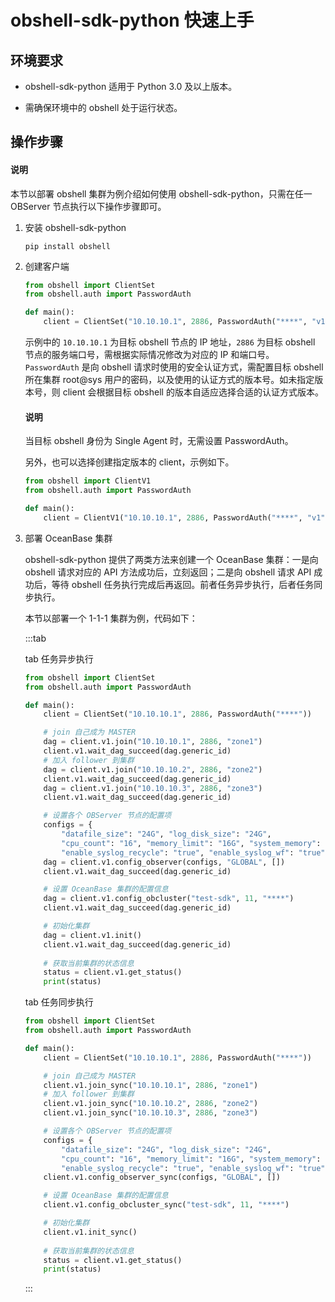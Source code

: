 # obshell-sdk-python 快速上手

## 环境要求

* obshell-sdk-python 适用于 Python 3.0 及以上版本。

* 需确保环境中的 obshell 处于运行状态。
  
## 操作步骤

<main id="notice" type='explain'>
  <h4>说明</h4>
  <p>本节以部署 obshell 集群为例介绍如何使用 obshell-sdk-python，只需在任一 OBServer 节点执行以下操作步骤即可。</p>
</main>

1. 安装 obshell-sdk-python

   ```shell
   pip install obshell
   ```

2. 创建客户端

   ```python
   from obshell import ClientSet
   from obshell.auth import PasswordAuth

   def main():
       client = ClientSet("10.10.10.1", 2886, PasswordAuth("****", "v1"))
   ```

   示例中的 `10.10.10.1` 为目标 obshell 节点的 IP 地址，`2886` 为目标 obshell 节点的服务端口号，需根据实际情况修改为对应的 IP 和端口号。`PasswordAuth` 是向 obshell 请求时使用的安全认证方式，需配置目标 obshell 所在集群 root@sys 用户的密码，以及使用的认证方式的版本号。如未指定版本号，则 client 会根据目标 obshell 的版本自适应选择合适的认证方式版本。

   <main id="notice" type='explain'>
     <h4>说明</h4>
     <p>当目标 obshell 身份为 Single Agent 时，无需设置 PasswordAuth。</p>
   </main>

   另外，也可以选择创建指定版本的 client，示例如下。

   ```python
   from obshell import ClientV1
   from obshell.auth import PasswordAuth

   def main():
       client = ClientV1("10.10.10.1", 2886, PasswordAuth("****", "v1"))
   ```

3. 部署 OceanBase 集群

   obshell-sdk-python 提供了两类方法来创建一个 OceanBase 集群：一是向 obshell 请求对应的 API 方法成功后，立刻返回；二是向 obshell 请求 API 成功后，等待 obshell 任务执行完成后再返回。前者任务异步执行，后者任务同步执行。

   本节以部署一个 1-1-1 集群为例，代码如下：

   :::tab

   tab 任务异步执行

   ```python
   from obshell import ClientSet
   from obshell.auth import PasswordAuth
   
   def main():
       client = ClientSet("10.10.10.1", 2886, PasswordAuth("****"))
   
       # join 自己成为 MASTER
       dag = client.v1.join("10.10.10.1", 2886, "zone1")
       client.v1.wait_dag_succeed(dag.generic_id)
       # 加入 follower 到集群
       dag = client.v1.join("10.10.10.2", 2886, "zone2")
       client.v1.wait_dag_succeed(dag.generic_id)
       dag = client.v1.join("10.10.10.3", 2886, "zone3")
       client.v1.wait_dag_succeed(dag.generic_id)
   
       # 设置各个 OBServer 节点的配置项
       configs = {
           "datafile_size": "24G", "log_disk_size": "24G", 
           "cpu_count": "16", "memory_limit": "16G", "system_memory": "8G", 
           "enable_syslog_recycle": "true", "enable_syslog_wf": "true"}
       dag = client.v1.config_observer(configs, "GLOBAL", [])
       client.v1.wait_dag_succeed(dag.generic_id)
   
       # 设置 OceanBase 集群的配置信息
       dag = client.v1.config_obcluster("test-sdk", 11, "****")
       client.v1.wait_dag_succeed(dag.generic_id)
   
       # 初始化集群
       dag = client.v1.init()
       client.v1.wait_dag_succeed(dag.generic_id)
       
       # 获取当前集群的状态信息
       status = client.v1.get_status()
       print(status)
   ```

   tab 任务同步执行

   ```python
   from obshell import ClientSet
   from obshell.auth import PasswordAuth
   
   def main():
       client = ClientSet("10.10.10.1", 2886, PasswordAuth("****"))

       # join 自己成为 MASTER
       client.v1.join_sync("10.10.10.1", 2886, "zone1")
       # 加入 follower 到集群
       client.v1.join_sync("10.10.10.2", 2886, "zone2")
       client.v1.join_sync("10.10.10.3", 2886, "zone3")
   
       # 设置各个 OBServer 节点的配置项
       configs = {
           "datafile_size": "24G", "log_disk_size": "24G", 
           "cpu_count": "16", "memory_limit": "16G", "system_memory": "8G", 
           "enable_syslog_recycle": "true", "enable_syslog_wf": "true"}
       client.v1.config_observer_sync(configs, "GLOBAL", [])
   
       # 设置 OceanBase 集群的配置信息
       client.v1.config_obcluster_sync("test-sdk", 11, "****")
   
       # 初始化集群
       client.v1.init_sync()
       
       # 获取当前集群的状态信息
       status = client.v1.get_status()
       print(status)
   ```

   :::
